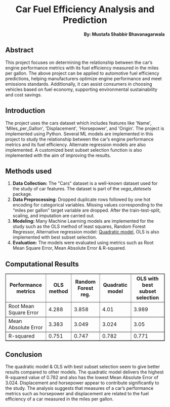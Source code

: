 <h1 align="center">Car Fuel Efficiency Analysis and Prediction</h1>

<p align="right"><b>By: Mustafa Shabbir Bhavanagarwala</b></p>

## Abstract
<p>This project focuses on determining the relationship between the car’s engine performance metrics with its fuel efficiency measured in the miles per gallon. The above project can be applied to automotive fuel efficiency predictions, helping manufacturers optimize engine performance and meet emissions standards. Additionally, it can assist consumers in choosing vehicles based on fuel economy, supporting environmental sustainability and cost savings.</p>

## Introduction
<p>The project uses the cars dataset which includes features like 'Name', 'Miles_per_Gallon', 'Displacement', 'Horsepower',  and 'Origin'. The project is implemented using Python. Several ML models are implemented in this project to study the relationship between the car’s engine performance metrics and its fuel efficiency. Alternate regression models are also implemented. A customized best subset selection function is also implemented with the aim of improving the results.</p>

## Methods used
<ol>
  <li>
    <strong>Data Collection:</strong> The "Cars" dataset is a well-known dataset used for the study of car features. The dataset is part of the <i>vega_datasets</i> package.
  </li>
  <li>
    <strong>Data Preprocessing:</strong> Dropped duplicate rows followed by one hot encoding for categorical variables. Missing values corresponding to the “miles per gallon” target variable are dropped. After the train-test-split, scaling, and imputation are carried out.
  </li>
  <li>
    <strong>Modeling:</strong> Many Machine Learning models are implemented for the study such as the OLS method of least squares, Random Forest Regressor, Alternative regression model: <u>Quadratic model</u>, OLS is also implemented with best subset selection.
  </li>
  <li>
    <strong>Evaluation:</strong> The models were evaluated using metrics such as Root Mean Square Error, Mean Absolute Error & R-squared.
  </li>
</ol>

## Computational Results

<table border="1" cellpadding="5" cellspacing="0">
  <tr>
    <th>Performance metrics</th>
    <th>OLS method</th>
    <th>Random Forest reg.</th>
    <th>Quadratic model</th>
    <th>OLS with best subset selection</th>
  </tr>
  <tr>
    <td>Root Mean Square Error</td>
    <td>4.288</td>
    <td>3.858</td>
    <td>4.01</td>
    <td>3.989</td>
  </tr>
  <tr>
    <td>Mean Absolute Error</td>
    <td>3.383</td>
    <td>3.049</td>
    <td>3.024</td>
    <td>3.05</td>
  </tr>
  <tr>
    <td>R-squared</td>
    <td>0.751</td>
    <td>0.747</td>
    <td>0.782</td>
    <td>0.771</td>
  </tr>
</table>


## Conclusion
<p>The quadratic model & OLS with best subset selection seem to give better results compared to other models. The quadratic model delivers the highest R-squared value of 0.782 and also has the lowest Mean Absolute Error of 3.024. Displacement and horsepower appear to contribute significantly to the study. The analysis suggests that measures of a car’s performance metrics such as horsepower and displacement are related to the fuel efficiency of a car measured in the miles per gallon. </p>



